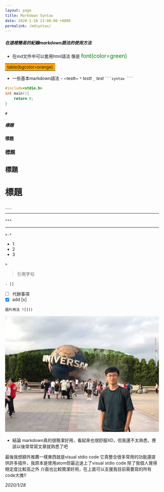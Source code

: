 ```yaml
---
layout: page
title: Markdown Syntax
date: 2020-1-28 23:00:00 +0800
permalink: /mdsyntax/
---
```


##### 在這裡簡易的紀錄markdown語法的使用方法
* 在md文件中可以套用html語法
像是
<font color=green size=4>font(color=green)</font>
<table><tr><td bgcolor=orange>table(bgcolor=orange)</td></tr></table>

* 一些基本markdown語法
`~` ~testt~
`*` *testt*
`_` _test_
` ```syntax ``` ` 
```c++
#include<stdio.h>
int main(){
    return 0;
}
``` 
`#`
##### 標題
#### 標題
### 標題
## 標題
# 標題
`___`
____________
`***`
***
`+-*`
+ 1
+ 2
+ 3

`>`
>引用字句

`- [] `
- [ ] 代辦事項
- [x] add [x]

`圖片用法 ![]()`

![photo](/assets/portfolio.png "me")

* 結論
markdown真的很簡潔好用，看起來也很舒服XD，但我還不太熟悉，應該以後常常寫文章就熟悉了吧

最後我想額外推薦一樣東西就是visual stdio code
它真整合很多常用的功能還提供許多插件，我原本是使用atom但最近迷上了visual stdio code 除了我個人覺得穩定度比較高之外
介面也比較簡潔好用，在上面可以支援我目前需要寫的所有code大推!!

_2020/1/28_


